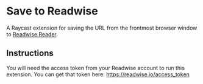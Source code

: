 # Save to Readwise

A Raycast extension for saving the URL from the frontmost browser window to [Readwise Reader](https://read.readwise.io).

## Instructions

You will need the access token from your Readwise account to run this extension. You can get that token here: https://readwise.io/access_token

